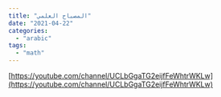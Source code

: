```yaml
---
title: "المصباح العلمي"
date: "2021-04-22"
categories:
  - "arabic"
tags:
  - "math"
---
```


[https://youtube.com/channel/UCLbGgaTG2eijfFeWhtrWKLw](https://youtube.com/channel/UCLbGgaTG2eijfFeWhtrWKLw)
